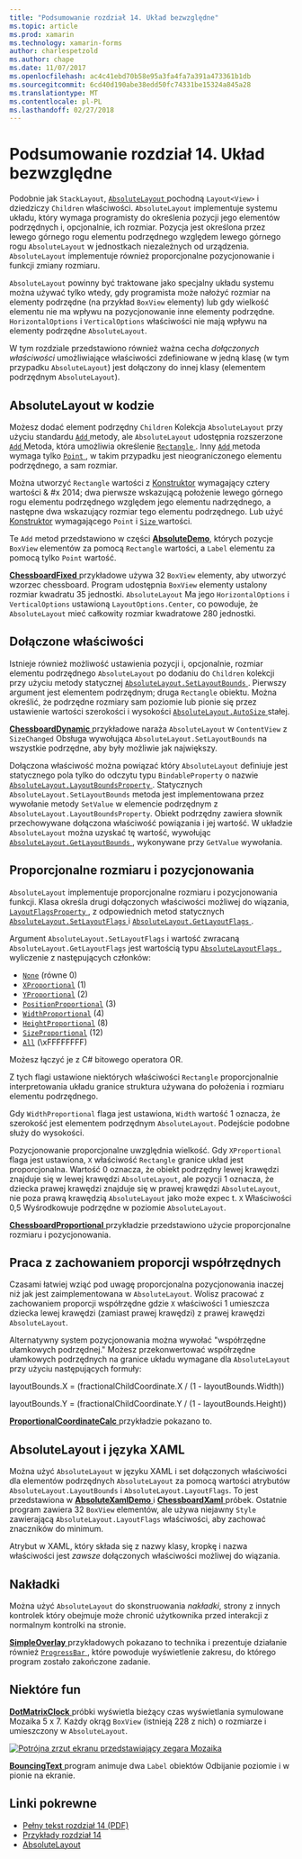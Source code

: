 ```yaml
---
title: "Podsumowanie rozdział 14. Układ bezwzględne"
ms.topic: article
ms.prod: xamarin
ms.technology: xamarin-forms
author: charlespetzold
ms.author: chape
ms.date: 11/07/2017
ms.openlocfilehash: ac4c41ebd70b58e95a3fa4fa7a391a473361b1db
ms.sourcegitcommit: 6cd40d190abe38edd50fc74331be15324a845a28
ms.translationtype: MT
ms.contentlocale: pl-PL
ms.lasthandoff: 02/27/2018
---
```

# <a name="summary-of-chapter-14-absolute-layout"></a>Podsumowanie rozdział 14. Układ bezwzględne

Podobnie jak `StackLayout`, [ `AbsoluteLayout` ](https://developer.xamarin.com/api/type/Xamarin.Forms.AbsoluteLayout/) pochodną `Layout<View>` i dziedziczy `Children` właściwości. `AbsoluteLayout` implementuje systemu układu, który wymaga programisty do określenia pozycji jego elementów podrzędnych i, opcjonalnie, ich rozmiar. Pozycja jest określona przez lewego górnego rogu elementu podrzędnego względem lewego górnego rogu `AbsoluteLayout` w jednostkach niezależnych od urządzenia. `AbsoluteLayout` implementuje również proporcjonalne pozycjonowanie i funkcji zmiany rozmiaru.

`AbsoluteLayout` powinny być traktowane jako specjalny układu systemu można używać tylko wtedy, gdy programista może nałożyć rozmiar na elementy podrzędne (na przykład `BoxView` elementy) lub gdy wielkość elementu nie ma wpływu na pozycjonowanie inne elementy podrzędne. `HorizontalOptions` i `VerticalOptions` właściwości nie mają wpływu na elementy podrzędne `AbsoluteLayout`.

W tym rozdziale przedstawiono również ważna cecha *dołączonych właściwości* umożliwiające właściwości zdefiniowane w jedną klasę (w tym przypadku `AbsoluteLayout`) jest dołączony do innej klasy (elementem podrzędnym `AbsoluteLayout`).

## <a name="absolutelayout-in-code"></a>AbsoluteLayout w kodzie

Możesz dodać element podrzędny `Children` Kolekcja `AbsoluteLayout` przy użyciu standardu [ `Add` ](https://developer.xamarin.com/api/member/System.Collections.Generic.ICollection%3CT%3E.Add/p/T/) metody, ale `AbsoluteLayout` udostępnia rozszerzone [ `Add` ](https://developer.xamarin.com/api/member/Xamarin.Forms.AbsoluteLayout+IAbsoluteList%3CT%3E.Add/p/Xamarin.Forms.View/Xamarin.Forms.Rectangle/Xamarin.Forms.AbsoluteLayoutFlags/) Metoda, która umożliwia określenie [ `Rectangle` ](https://developer.xamarin.com/api/type/Xamarin.Forms.Rectangle/). Inny [ `Add` ](https://developer.xamarin.com/api/member/Xamarin.Forms.AbsoluteLayout+IAbsoluteList%3CT%3E.Add/p/Xamarin.Forms.View/Xamarin.Forms.Point/) metoda wymaga tylko [ `Point` ](https://developer.xamarin.com/api/type/Xamarin.Forms.Point/), w takim przypadku jest nieograniczonego elementu podrzędnego, a sam rozmiar.

Można utworzyć `Rectangle` wartości z [Konstruktor](https://developer.xamarin.com/api/constructor/Xamarin.Forms.Rectangle.Rectangle/p/System.Double/System.Double/System.Double/System.Double/) wymagający cztery wartości & #x 2014; dwa pierwsze wskazującą położenie lewego górnego rogu elementu podrzędnego względem jego elementu nadrzędnego, a następne dwa wskazujący rozmiar tego elementu podrzędnego. Lub użyć [Konstruktor](https://developer.xamarin.com/api/constructor/Xamarin.Forms.Rectangle.Rectangle/p/Xamarin.Forms.Point/Xamarin.Forms.Size/) wymagającego `Point` i [ `Size` ](https://developer.xamarin.com/api/type/Xamarin.Forms.Size/) wartości.

Te `Add` metod przedstawiono w części [ **AbsoluteDemo**](https://github.com/xamarin/xamarin-forms-book-samples/tree/master/Chapter14/AbsoluteDemo), których pozycje `BoxView` elementów za pomocą `Rectangle` wartości, a `Label` elementu za pomocą tylko `Point` wartość.

[ **ChessboardFixed** ](https://github.com/xamarin/xamarin-forms-book-samples/tree/master/Chapter14/ChessboardFixed) przykładowe używa 32 `BoxView` elementy, aby utworzyć wzorzec chessboard. Program udostępnia `BoxView` elementy ustalony rozmiar kwadratu 35 jednostki. `AbsoluteLayout` Ma jego `HorizontalOptions` i `VerticalOptions` ustawioną `LayoutOptions.Center`, co powoduje, że `AbsoluteLayout` mieć całkowity rozmiar kwadratowe 280 jednostki.

## <a name="attached-bindable-properties"></a>Dołączone właściwości

Istnieje również możliwość ustawienia pozycji i, opcjonalnie, rozmiar elementu podrzędnego `AbsoluteLayout` po dodaniu do `Children` kolekcji przy użyciu metody statycznej [ `AbsoluteLayout.SetLayoutBounds` ](https://developer.xamarin.com/api/member/Xamarin.Forms.AbsoluteLayout.SetLayoutBounds/p/Xamarin.Forms.BindableObject/Xamarin.Forms.Rectangle/). Pierwszy argument jest elementem podrzędnym; druga `Rectangle` obiektu. Można określić, że podrzędne rozmiary sam poziomie lub pionie się przez ustawienie wartości szerokości i wysokości [ `AbsoluteLayout.AutoSize` ](https://developer.xamarin.com/api/property/Xamarin.Forms.AbsoluteLayout.AutoSize/) stałej.

[ **ChessboardDynamic** ](https://github.com/xamarin/xamarin-forms-book-samples/tree/master/Chapter14/ChessboardDynamic) przykładowe naraża `AbsoluteLayout` w `ContentView` z `SizeChanged` Obsługa wywołująca `AbsoluteLayout.SetLayoutBounds` na wszystkie podrzędne, aby były możliwie jak największy.  

Dołączona właściwość można powiązać który `AbsoluteLayout` definiuje jest statycznego pola tylko do odczytu typu `BindableProperty` o nazwie [ `AbsoluteLayout.LayoutBoundsProperty` ](https://developer.xamarin.com/api/field/Xamarin.Forms.AbsoluteLayout.LayoutBoundsProperty/). Statycznych `AbsoluteLayout.SetLayoutBounds` metoda jest implementowana przez wywołanie metody `SetValue` w elemencie podrzędnym z `AbsoluteLayout.LayoutBoundsProperty`. Obiekt podrzędny zawiera słownik przechowywane dołączona właściwość powiązania i jej wartość. W układzie `AbsoluteLayout` można uzyskać tę wartość, wywołując [ `AbsoluteLayout.GetLayoutBounds` ](https://developer.xamarin.com/api/member/Xamarin.Forms.AbsoluteLayout.GetLayoutBounds/p/Xamarin.Forms.BindableObject/), wykonywane przy `GetValue` wywołania.

## <a name="proportional-sizing-and-positioning"></a>Proporcjonalne rozmiaru i pozycjonowania

`AbsoluteLayout` implementuje proporcjonalne rozmiaru i pozycjonowania funkcji. Klasa określa drugi dołączonych właściwości możliwej do wiązania, [ `LayoutFlagsProperty` ](https://developer.xamarin.com/api/field/Xamarin.Forms.AbsoluteLayout.LayoutFlagsProperty/), z odpowiednich metod statycznych [ `AbsoluteLayout.SetLayoutFlags` ](https://developer.xamarin.com/api/member/Xamarin.Forms.AbsoluteLayout.SetLayoutFlags/p/Xamarin.Forms.BindableObject/Xamarin.Forms.AbsoluteLayoutFlags/) i [ `AbsoluteLayout.GetLayoutFlags` ](https://developer.xamarin.com/api/member/Xamarin.Forms.AbsoluteLayout.GetLayoutFlags/p/Xamarin.Forms.BindableObject/).

Argument `AbsoluteLayout.SetLayoutFlags` i wartość zwracaną `AbsoluteLayout.GetLayoutFlags` jest wartością typu [ `AbsoluteLayoutFlags` ](https://developer.xamarin.com/api/type/Xamarin.Forms.AbsoluteLayoutFlags/), wyliczenie z następujących członków:

- [`None`](https://developer.xamarin.com/api/field/Xamarin.Forms.AbsoluteLayoutFlags.None/) (równe 0)
- [`XProportional`](https://developer.xamarin.com/api/field/Xamarin.Forms.AbsoluteLayoutFlags.XProportional/) (1)
- [`YProportional`](https://developer.xamarin.com/api/field/Xamarin.Forms.AbsoluteLayoutFlags.YProportional/) (2)
- [`PositionProportional`](https://developer.xamarin.com/api/field/Xamarin.Forms.AbsoluteLayoutFlags.PositionProportional/) (3)
- [`WidthProportional`](https://developer.xamarin.com/api/field/Xamarin.Forms.AbsoluteLayoutFlags.WidthProportional/) (4)
- [`HeightProportional`](https://developer.xamarin.com/api/field/Xamarin.Forms.AbsoluteLayoutFlags.HeightProportional/) (8)
- [`SizeProportional`](https://developer.xamarin.com/api/field/Xamarin.Forms.AbsoluteLayoutFlags.SizeProportional/) (12)
- [`All`](https://developer.xamarin.com/api/field/Xamarin.Forms.AbsoluteLayoutFlags.All/) (\xFFFFFFFF)

Możesz łączyć je z C# bitowego operatora OR.

Z tych flagi ustawione niektórych właściwości `Rectangle` proporcjonalnie interpretowania układu granice struktura używana do położenia i rozmiaru elementu podrzędnego.

Gdy `WidthProportional` flaga jest ustawiona, `Width` wartość 1 oznacza, że szerokość jest elementem podrzędnym `AbsoluteLayout`. Podejście podobne służy do wysokości.

Pozycjonowanie proporcjonalne uwzględnia wielkość. Gdy `XProportional` flaga jest ustawiona, `X` właściwość `Rectangle` granice układ jest proporcjonalna. Wartość 0 oznacza, że obiekt podrzędny lewej krawędzi znajduje się w lewej krawędzi `AbsoluteLayout`, ale pozycji 1 oznacza, że dziecka prawej krawędzi znajduje się w prawej krawędzi `AbsoluteLayout`, nie poza prawą krawędzią `AbsoluteLayout` jako może expec t. `X` Właściwości 0,5 Wyśrodkowuje podrzędne w poziomie `AbsoluteLayout`.

[ **ChessboardProportional** ](https://github.com/xamarin/xamarin-forms-book-samples/tree/master/Chapter14/ChessboardProportional) przykładzie przedstawiono użycie proporcjonalne rozmiaru i pozycjonowania.

## <a name="working-with-proportional-coordinates"></a>Praca z zachowaniem proporcji współrzędnych

Czasami łatwiej wziąć pod uwagę proporcjonalna pozycjonowania inaczej niż jak jest zaimplementowana w `AbsoluteLayout`. Wolisz pracować z zachowaniem proporcji współrzędne gdzie `X` właściwości 1 umieszcza dziecka lewej krawędzi (zamiast prawej krawędzi) z prawej krawędzi `AbsoluteLayout`.

Alternatywny system pozycjonowania można wywołać "współrzędne ułamkowych podrzędnej." Możesz przekonwertować współrzędne ułamkowych podrzędnych na granice układu wymagane dla `AbsoluteLayout` przy użyciu następujących formuły:

layoutBounds.X = (fractionalChildCoordinate.X / (1 - layoutBounds.Width))

layoutBounds.Y = (fractionalChildCoordinate.Y / (1 - layoutBounds.Height))

[ **ProportionalCoordinateCalc** ](https://github.com/xamarin/xamarin-forms-book-samples/tree/master/Chapter14/PropCoordCalc) przykładzie pokazano to.

## <a name="absolutelayout-and-xaml"></a>AbsoluteLayout i języka XAML

Można użyć `AbsoluteLayout` w języku XAML i set dołączonych właściwości dla elementów podrzędnych `AbsoluteLayout` za pomocą wartości atrybutów `AbsoluteLayout.LayoutBounds` i `AbsoluteLayout.LayoutFlags`. To jest przedstawiona w [ **AbsoluteXamlDemo** ](https://github.com/xamarin/xamarin-forms-book-samples/tree/master/Chapter14/AbsoluteXamlDemo) i [ **ChessboardXaml** ](https://github.com/xamarin/xamarin-forms-book-samples/tree/master/Chapter14/ChessboardXaml) próbek. Ostatnie program zawiera 32 `BoxView` elementów, ale używa niejawny `Style` zawierającą `AbsoluteLayout.LayoutFlags` właściwości, aby zachować znaczników do minimum.

Atrybut w XAML, który składa się z nazwy klasy, kropkę i nazwa właściwości jest *zawsze* dołączonych właściwości możliwej do wiązania.

## <a name="overlays"></a>Nakładki

Można użyć `AbsoluteLayout` do skonstruowania *nakładki*, strony z innych kontrolek który obejmuje może chronić użytkownika przed interakcji z normalnym kontrolki na stronie. 

[ **SimpleOverlay** ](https://github.com/xamarin/xamarin-forms-book-samples/tree/master/Chapter14/SimpleOverlay) przykładowych pokazano to technika i prezentuje działanie również [ `ProgressBar` ](https://developer.xamarin.com/api/type/Xamarin.Forms.ProgressBar/), które powoduje wyświetlenie zakresu, do którego program zostało zakończone zadanie.

## <a name="some-fun"></a>Niektóre fun

[ **DotMatrixClock** ](https://github.com/xamarin/xamarin-forms-book-samples/tree/master/Chapter14/DotMatrixClock) próbki wyświetla bieżący czas wyświetlania symulowane Mozaika 5 x 7. Każdy okrąg `BoxView` (istnieją 228 z nich) o rozmiarze i umieszczony w `AbsoluteLayout`.

[![Potrójna zrzut ekranu przedstawiający zegara Mozaika](images/ch14fg08-small.png "zegara Mozaika")](images/ch14fg08-large.png "Mozaika zegara")

[ **BouncingText** ](https://github.com/xamarin/xamarin-forms-book-samples/tree/master/Chapter14/BouncingText) program animuje dwa `Label` obiektów Odbijanie poziomie i w pionie na ekranie.



## <a name="related-links"></a>Linki pokrewne

- [Pełny tekst rozdział 14 (PDF)](https://download.xamarin.com/developer/xamarin-forms-book/XamarinFormsBook-Ch14-Apr2016.pdf)
- [Przykłady rozdział 14](https://github.com/xamarin/xamarin-forms-book-samples/tree/master/Chapter14)
- [AbsoluteLayout](~/xamarin-forms/user-interface/layouts/absolute-layout.md)
